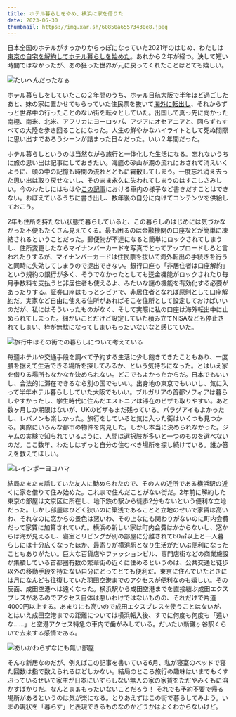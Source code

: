 ```yaml
---
title: ホテル暮らしをやめ、横浜に家を借りた
date: 2023-06-30
thumbnail: https://img.xar.sh/60850a65573430e8.jpeg
---
```


日本全国のホテルがすっかりからっぽになっていた2021年のはじめ、わたしは[東京の自宅を解約してホテル暮らしを始めた](/post/1617891252)。あれから２年が経つ。決して短い時間ではなかったが、あの狂った世界が元に戻ってくれたことはとても嬉しい。

![たいへんだったなぁ](https://img.xar.sh/f71013a2f78f454a.jpeg)

ホテル暮らしをしていたこの２年間のうち、[ホテル日航大阪で半年ほど過ごした](/post/1619977964)あと、妹の家に置かせてもらっていた住民票を抜いて[海外に転出し](/post/1638860126/)、それからずっと世界中の行ったことのない街を転々としていた。出国して真っ先に向かった南極、南米、北米、アフリカにヨーロッパ、アジアにオセアニアと、図らずもすべての大陸を歩き回ることになった。人生の鮮やかなハイライトとして死ぬ間際に思い出すであろうシーンが詰まった日々だった。いい２年間だった。

ホテル暮らしというのは当然ながら旅行と一体化した生活になる。忘れないうちに旅の思い出は記事にしておきたい。海底の砂山が潮の流れにおされて消えいくように、頭の中の記憶も時間の流れとともに霧散してしまう。一度忘れ消え去った思い出は取り戻せないし、そのまま永久に失われてしまうのはすこしさみしい。今のわたしにはもはや[この記事](/post/1492932962)における車内の様子など書きだすことはできない。おぼえているうちに書き出し、数年後の自分に向けてコンテンツを供給しておこう。

2年も住所を持たない状態で暮らしていると、この暮らしのはじめには気づかなかった不便もたくさん見えてくる。最も困るのは金融機関の口座などが簡単に凍結されるということだった。郵便物が不達になると簡単にロックされてしまうし、住所変更したならマイナンバーカードを写真でとってアップロードしろと言われたりするが、マイナンバーカードは住民票を抜いて海外転出の手続きを行うと同時に失効してしまうので提出できない。銀行口座も「非居住者は口座解約」という規約の銀行が多く、そうでなかったとしても送金機能がロックされたり毎月手数料を支払うと非居住者も使えるよ、みたいな謎の機能を有効化する必要があったりする。証券口座はもっとシビアで、非居住者となれば[原則として口座解約](https://hoken-room.jp/money-life/12623)だ。実家など自由に使える住所があればそこを住所として設定しておけばいいのだが、私にはそういったものがなく、そして実際に私の口座は海外転出中に止められてしまった。細かいことだけど設定していた積み立てNISAなども停止されてしまい、枠が無駄になってしまいもったいないなと感じていた。

![旅行中はその街での暮らしについて考えている](https://img.xar.sh/5f065c3aa7edb9a3.jpeg)

毎週ホテルや交通手段を調べて予約する生活に少し飽きてきたこともあり、一度腰を据えて生活できる場所を探してみるか、という気持ちになった。とはいえ家を借りる場所もなかなか決められない。どこでもよかったからだ。日本でもいいし、合法的に滞在できるなら別の国でもいい。出身地の東京でもいいし、気に入って半年ホテル暮らししていた大阪でもいい。ブルガリアの首都ソフィアは暮らしやすかったし、学生時代に住んだエストニアは滞在のビザも取りやすい。あと数ヶ月しか期限はないが、UKのビザもまだ残っている。パラグアイもよかったし、レバノンも楽しかった。旅行をしていると気に入った街はいくつも見つかる。実際にいろんな都市の物件を内見した。しかし本当に決められなかった。ジャムの実験で知られているように、人間は選択肢が多いと一つのものを選べないのだ。ここ数年、わたしはずっと自分の住むべき場所を探し続けている。誰か答えを教えてほしい。

![レインボーヨコハマ](https://img.xar.sh/60850a65573430e8.jpeg)

結局たまたま話していた友人に勧められたので、その人の近所である横浜駅の近くに家を借りて住み始めた。これまで住んだことがない街だ。2年前に解約した東京の部屋は文京区に所在し、地下鉄の駅から徒歩2分もないという便利な立地だった。しかし部屋はひどく狭いのに築浅であることと立地のせいで家賃は高いわ、それなのに窓からの景色は悪いわ、その上なにも関わりがないのに町内会費だって家賃に加算されていた。横浜の新しい家は町内会費はかからないし、窓からは海が見えるし、寝室とリビングが別の部屋に分離されて60㎡以上と一人暮らしには十分広くなったほか、最寄りが横浜駅となり生活がだいぶ便利になったこともありがたい。巨大な百貨店やファッションビル、専門店街などの商業施設が集積している首都圏有数の繁華街の近くに住めるというのは、公共交通と徒歩以外の移動手段を持たない自分にとってとても便利だ。東京に住んでいたときには月になんども往復していた羽田空港までのアクセスが便利なのも嬉しい。その反面、成田空港へは遠くなった。横浜駅から成田空港までを直接結ぶ成田エクスプレスがあるのでアクセス自体は悪いわけではないものの、それだけで片道4000円以上する。あまりにも高いので成田エクスプレスを使うことはないが、とはいえ成田空港までの距離については横浜転入後、すでに何度も何度も「遠いな……」と空港アクセス特急の車内で歯がみしている。だいたい新鎌ヶ谷駅くらいで去来する感情である。

![あいかわらずなにも無い部屋](https://img.xar.sh/cbb1f597003e1e1e.jpeg)

そんな新居なのだが、例えばこの記事を書いている6月、私が寝室のベッドで寝た回数は指で数えられるほどしかない。結局のところ旅行の趣味はいまでもくすぶっているせいで家主が日本にいすらしない無人の家の家賃をただやみくもに溶かすばかりだ。なんとまぁもったいないことだろう！ それでも予約不要で帰る場所があるというのは気が楽になる。とりあえずはこの街で暮らしてみよう。いまの現状を「暮らす」と表現できるものなのかどうかはよくわからないけど。
